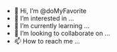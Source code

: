 - 👋 Hi, I’m @doMyFavorite
- 👀 I’m interested in ...
- 🌱 I’m currently learning ...
- 💞️ I’m looking to collaborate on ...
- 📫 How to reach me ...

<!---
doMyFavorite/doMyFavorite is a ✨ special ✨ repository because its `README.md` (this file) appears on your GitHub profile.
You can click the Preview link to take a look at your changes.
--->

